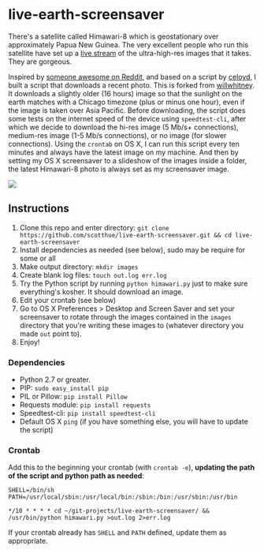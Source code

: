# live-earth-screensaver

There's a satellite called Himawari-8 which is geostationary over approximately Papua New Guinea. The very excellent people who run this satellite have set up a [live stream](http://himawari8.nict.go.jp/) of the ultra-high-res images that it takes. They are gorgeous.

Inspired by [someone awesome on Reddit](https://www.reddit.com/r/programming/comments/441do9/i_made_a_windows_powershell_script_that_puts_a/), and based on a script by [celoyd](https://github.com/celoyd), I built a script that downloads a recent photo. This is forked from [willwhitney](https://github.com/willwhitney/live-earth-desktop). It downloads a slightly older (16 hours) image so that the sunlight on the earth matches with a Chicago timezone (plus or minus one hour), even if the image is taken over Asia Pacific. Before downloading, the script does some tests on the internet speed of the device using `speedtest-cli`, after which we decide to download the hi-res image (5 Mb/s+ connections), medium-res image (1-5 Mb/s connections), or no image (for slower connections). Using the `crontab` on OS X, I can run this script every ten minutes and always have the latest image on my machine. And then by setting my OS X screensaver to a slideshow of the images inside a folder, the latest Himawari-8 photo is always set as my screensaver image.

![](example.png)

## Instructions

1. Clone this repo and enter directory: `git clone https://github.com/scotthue/live-earth-screensaver.git && cd live-earth-screensaver`
2. Install dependencies as needed (see below), sudo may be require for some or all
3. Make output directory: `mkdir images`
3. Create blank log files: `touch out.log err.log`
4. Try the Python script by running `python himawari.py` just to make sure everything's kosher. It should download an image.
5. Edit your crontab (see below)
7. Go to OS X Preferences > Desktop and Screen Saver and set your screensaver to rotate through the images contained in the `images` directory that you're writing these images to (whatever directory you made `out` point to).
8. Enjoy!

### Dependencies
* Python 2.7 or greater.
* PIP: `sudo easy_install pip`
* PIL or Pillow: `pip install Pillow`
* Requests module: `pip install requests`
* Speedtest-cli: `pip install speedtest-cli`
* Default OS X `ping` (if you have something else, you will have to update the script)

### Crontab
Add this to the beginning your crontab (with `crontab -e`), **updating the path of the script and python path as needed**:
```shell
SHELL=/bin/sh
PATH=/usr/local/sbin:/usr/local/bin:/sbin:/bin:/usr/sbin:/usr/bin

*/10 * * * * cd ~/git-projects/live-earth-screensaver/ && /usr/bin/python himawari.py >out.log 2>err.log
```

If your crontab already has `SHELL` and `PATH` defined, update them as appropriate.
